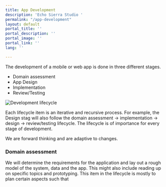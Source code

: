 ```yaml
---
title: App Development
description: 'Echo Sierra Studio '
permalink: "/app-development"
layout: default
portal_title: ''
portal_description: ''
portal_image: ''
portal_link: ''
lang: ''

---
```

The development of a mobile or web app is done in three different stages.

* Domain assessment
* App Design
* Implementation
* Review/Testing

![](/uploads/lifecycle.svg "Development lifecycle")

Each lifecycle item is an iterative and recursive process. For example, the Design stag will also follow the domain assessment -> implementation -> design -> review/testing lifecycle. The lifecycle is of importance for every stage of development.

We are forward thinking and are adaptive to changes. 

### Domain assessment

We will determine the requirements for the application and lay out a rough model of the system, data and the app. This might also include reading up on specific topics and prototyping. This item in the lifecycle is mostly to plan certain aspects such that  